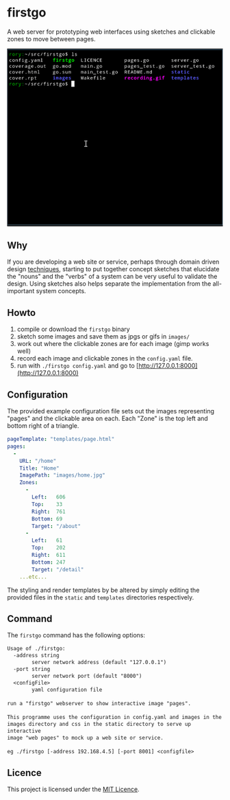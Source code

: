 # firstgo

A web server for prototyping web interfaces using sketches and clickable
zones to move between pages.

![](recording.gif)

## Why

If you are developing a web site or service, perhaps through domain
driven design [techniques](https://en.wikipedia.org/wiki/Event_storming),
starting to put together concept sketches that elucidate the "nouns" and
the "verbs" of a system can be very useful to validate the design. Using
sketches also helps separate the implementation from the all-important
system concepts.

## Howto

1. compile or download the `firstgo` binary
2. sketch some images and save them as jpgs or gifs in `images/`
3. work out where the clickable zones are for each image (gimp works well)
4. record each image and clickable zones in the `config.yaml` file.
5. run with `./firstgo config.yaml` and go to
   [http://127.0.0.1:8000](http://127.0.0.1:8000)

## Configuration

The provided example configuration file sets out the images representing
"pages" and the clickable area on each. Each "Zone" is the top left and
bottom right of a triangle.

```yaml
pageTemplate: "templates/page.html"
pages:
  -
    URL: "/home"
    Title: "Home"
    ImagePath: "images/home.jpg"
    Zones:
      -
        Left:   606
        Top:    33
        Right:  761
        Bottom: 69
        Target: "/about"
      -
        Left:   61
        Top:    202
        Right:  611
        Bottom: 247
        Target: "/detail"
    ...etc...
```

The styling and render templates by be altered by simply editing the
provided files in the `static` and `templates` directories respectively.

## Command

The `firstgo` command has the following options:

```
Usage of ./firstgo:
  -address string
    	server network address (default "127.0.0.1")
  -port string
    	server network port (default "8000")
  <configFile>
    	yaml configuration file

run a "firstgo" webserver to show interactive image "pages".

This programme uses the configuration in config.yaml and images in the
images directory and css in the static directory to serve up interactive
image "web pages" to mock up a web site or service.

eg ./firstgo [-address 192.168.4.5] [-port 8001] <configfile>
```

## Licence

This project is licensed under the [MIT Licence](LICENCE).

